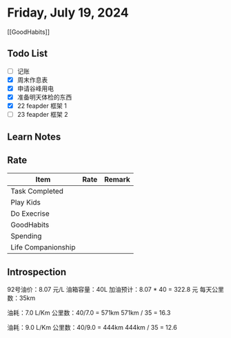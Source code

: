 # Friday, July 19, 2024

[[GoodHabits]]

## Todo List

- [ ] 记账
- [x] 周末作息表
- [x] 申请谷峰用电
- [x] 准备明天体检的东西
- [x] 22 feapder 框架 1
- [ ] 23 feapder 框架 2

## Learn Notes

## Rate

| Item               | Rate | Remark |
| ------------------ | ---- | ------ |
| Task Completed     |      |        |
| Play Kids          |      |        |
| Do Execrise        |      |        |
| GoodHabits         |      |        |
| Spending           |      |        |
| Life Companionship |      |        |

## Introspection

92号油价：8.07 元/L
油箱容量：40L
加油预计：8.07 * 40 = 322.8 元
每天公里数：35km

油耗：7.0 L/Km
公里数：40/7.0 = 571km
571km / 35 = 16.3

油耗：9.0 L/Km
公里数：40/9.0 = 444km
444km / 35 = 12.6

